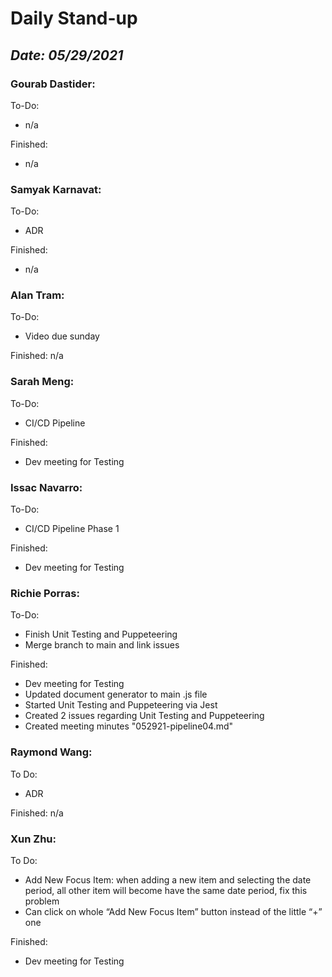 # Daily Stand-up
## _Date: 05/29/2021_

### Gourab Dastider:
To-Do:
- n/a



Finished:
- n/a





### Samyak Karnavat:
To-Do:
- ADR


Finished:
- n/a



### Alan Tram:
To-Do: 

- Video due sunday





Finished:
n/a



### Sarah Meng:
To-Do:
- CI/CD Pipeline


Finished:
- Dev meeting for Testing





### Issac Navarro:
To-Do:
- CI/CD Pipeline Phase 1

Finished:
- Dev meeting for Testing




### Richie Porras:
To-Do:
- Finish Unit Testing and Puppeteering
- Merge branch to main and link issues

Finished:
- Dev meeting for Testing
- Updated document generator to main .js file
- Started Unit Testing and Puppeteering via Jest
- Created 2 issues regarding Unit Testing and Puppeteering
- Created meeting minutes "052921-pipeline04.md"



### Raymond Wang:
To Do:
- ADR

Finished:
n/a



### Xun Zhu:
To Do:

- Add New Focus Item: when adding a new item and selecting the date period, all other item will become have the same date period, fix this problem
- Can click on whole “Add New Focus Item” button instead of the little “+” one


Finished:
- Dev meeting for Testing